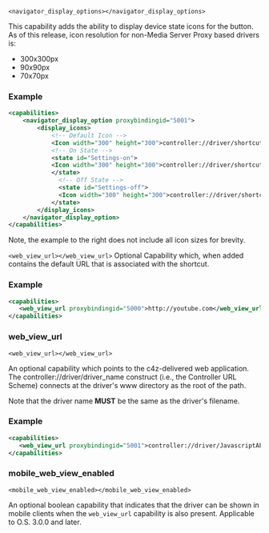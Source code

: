 

`<navigator_display_options></navigator_display_options>` 

This capability adds the ability to display device state icons for the button. As of this release, icon resolution for non-Media Server Proxy based drivers is:

- 300x300px
- 90x90px 
- 70x70px

### Example

```xml
<capabilities>
    <navigator_display_option proxybindingid="5001">
        <display_icons>
            <!-- Default Icon -->
            <Icon width="300" height="300">controller://driver/shortcutTest/icons/msp_ico_settings/msp_ico_settings_300.png</Icon>
            <!-- On State -->
            <state id="Settings-on">
            <Icon width="300" height="300">controller://driver/shortcutTest/icons/msp_ico_settings_a/msp_ico_settings_a_300.png</Icon>
            </state>
              <!-- Off State -->
              <state id="Settings-off">
              <Icon width="300" height="300">controller://driver/shortcutTest/icons/msp_ico_settings/msp_ico_settings_a_300.png</Icon>
            </state>     
        </display_icons>
    </navigator_display_option>
</capabilities>
```

Note, the example to the right does not include all icon sizes for brevity.





`<web_view_url></web_view_url>`
Optional Capability which, when added contains the default URL that is associated with the shortcut.

### Example

```xml
<capabilities>
   <web_view_url proxybindingid="5000">http://youtube.com</web_view_url>
</capabilities>
```





### web\_view\_url

`<web_view_url></web_view_url>`

An optional capability which points to the c4z-delivered web application. The controller://driver/driver\_name construct (i.e., the Controller URL Scheme) connects at the driver's www directory as the root of the path. 

Note that the driver name **MUST** be the same as the driver's filename. 

### Example

```xml
<capabilities>
   <web_view_url proxybindingid="5001">controller://driver/JavascriptAPIDemo/contents/index.html</web_view_url>
</capabilities>
```





### mobile\_web\_view\_enabled

`<mobile_web_view_enabled></mobile_web_view_enabled>`

An optional boolean capability that indicates that the driver can be shown in mobile clients when the `web_view_url` capability is also present. Applicable to O.S. 3.0.0 and later.
